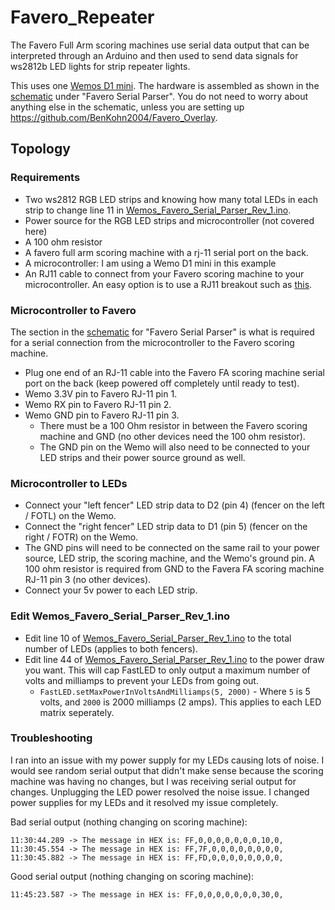 # Favero_Repeater

The Favero Full Arm scoring machines use serial data output that can be interpreted through an Arduino and then used to send data signals for ws2812b LED lights for strip repeater lights.

This uses one [Wemos D1 mini](https://www.amazon.com/Organizer-ESP8266-Internet-Development-Compatible/dp/B081PX9YFV/ref=sr_1_3?crid=3HISM104Q8NMO&keywords=wemos+d1+mini&qid=1636054524&qsid=133-6299387-8119633&sprefix=wemos%2Caps%2C400&sr=8-3&sres=B081PX9YFV%2CB08C7FYM5T%2CB08QZ2887K%2CB07W8ZQY62%2CB07RBNJLK4%2CB08FZ9YDGS%2CB07BK435ZW%2CB07V84VWSM%2CB07PF3NK12%2CB08H1YRN4M%2CB08FQYZX37%2CB073CQVFLK%2CB07VN328FS%2CB0899N647N%2CB07G9HZ5LM%2CB08MKLRSNH&srpt=SINGLE_BOARD_COMPUTER). The hardware is assembled as shown in the [schematic](Schematic_Favero_Overlay.pdf) under "Favero Serial Parser". You do not need to worry about anything else in the schematic, unless you are setting up https://github.com/BenKohn2004/Favero_Overlay. 


<h2>Topology</h2>

<h3>Requirements</h3>

- Two ws2812 RGB LED strips and knowing how many total LEDs in each strip to change line 11 in [Wemos_Favero_Serial_Parser_Rev_1.ino](Wemos_Favero_Serial_Parser_Rev_1/Wemos_Favero_Serial_Parser_Rev_1.ino).  
- Power source for the RGB LED strips and microcontroller (not covered here)
- A 100 ohm resistor
- A favero full arm scoring machine with a rj-11 serial port on the back.
- A microcontroller: I am using a Wemo D1 mini in this example
- An RJ11 cable to connect from your Favero scoring machine to your microcontroller. An easy option is to use a RJ11 breakout such as [this](https://a.co/d/c3JmIds).

<h3>Microcontroller to Favero</h3>

The section in the [schematic](Schematic_Favero_Overlay.pdf) for "Favero Serial Parser" is what is required for a serial connection from the microcontroller to the Favero scoring machine.

- Plug one end of an RJ-11 cable into the Favero FA scoring machine serial port on the back (keep powered off completely until ready to test).
- Wemo 3.3V pin to Favero RJ-11 pin 1.
- Wemo RX pin to Favero RJ-11 pin 2.
- Wemo GND pin to Favero RJ-11 pin 3.
    - There must be a 100 Ohm resistor in between the Favero scoring machine and GND (no other devices need the 100 ohm resistor).
    - The GND pin on the Wemo will also need to be connected to your LED strips and their power source ground as well.

<h3>Microcontroller to LEDs</h3>

- Connect your "left fencer" LED strip data to D2 (pin 4) (fencer on the left / FOTL) on the Wemo.
- Connect the "right fencer" LED strip data to D1 (pin 5) (fencer on the right / FOTR) on the Wemo.
- The GND pins will need to be connected on the same rail to your power source, LED strip, the scoring machine, and the Wemo's ground pin. A 100 ohm resistor is required from GND to the Favera FA scoring machine RJ-11 pin 3 (no other devices).
- Connect your 5v power to each LED strip. 


<h3>Edit  Wemos_Favero_Serial_Parser_Rev_1.ino</h3>

- Edit line 10 of [Wemos_Favero_Serial_Parser_Rev_1.ino](Wemos_Favero_Serial_Parser_Rev_1/Wemos_Favero_Serial_Parser_Rev_1.ino#L10) to the total number of LEDs (applies to both fencers).
- Edit line 44 of [Wemos_Favero_Serial_Parser_Rev_1.ino](Wemos_Favero_Serial_Parser_Rev_1/Wemos_Favero_Serial_Parser_Rev_1.ino#L44) to the power draw you want. This will cap FastLED to only output a maximum number of volts and milliamps to prevent your LEDs from going out. 
    - `FastLED.setMaxPowerInVoltsAndMilliamps(5, 2000)` - Where `5` is 5 volts, and `2000` is 2000 milliamps (2 amps). This applies to each LED matrix seperately.

<h3>Troubleshooting</h3>

I ran into an issue with my power supply for my LEDs causing lots of noise. I would see random serial output that didn't make sense because the scoring machine was having no changes, but I was receiving serial output for changes. Unplugging the LED power resolved the noise issue. I changed power supplies for my LEDs and it resolved my issue completely.

Bad serial output (nothing changing on scoring machine):
```
11:30:44.289 -> The message in HEX is: FF,0,0,0,0,0,0,0,10,0,
11:30:45.554 -> The message in HEX is: FF,7F,0,0,0,0,0,0,0,0,
11:30:45.882 -> The message in HEX is: FF,FD,0,0,0,0,0,0,0,0,
```
Good serial output (nothing changing on scoring machine):
```
11:45:23.587 -> The message in HEX is: FF,0,0,0,0,0,0,0,30,0,
```
